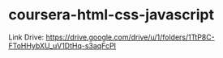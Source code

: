 # coursera-html-css-javascript
Link Drive: https://drive.google.com/drive/u/1/folders/1TtP8C-FToHHybXU_uV1DtHq-s3aqFcPI

